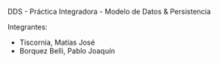 DDS - Práctica Integradora - Modelo de Datos & Persistencia 

Integrantes:
  - Tiscornia, Matías José
  - Borquez Belli, Pablo Joaquín
